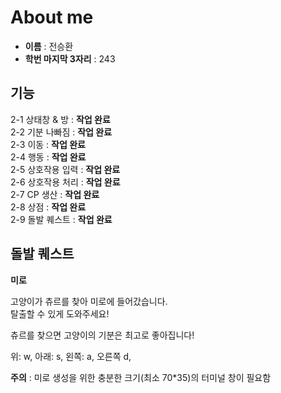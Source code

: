 # About me

* **이름** : 전승환
* **학번 마지막 3자리** : 243

## 기능

2-1 상태창 & 방 : **작업 완료**\
2-2 기분 나빠짐 : **작업 완료**\
2-3 이동 : **작업 완료**\
2-4 행동 : **작업 완료**\
2-5 상호작용 입력 : **작업 완료**\
2-6 상호작용 처리 : **작업 완료**\
2-7 CP 생산 : **작업 완료**\
2-8 상점 : **작업 완료**\
2-9 돌발 퀘스트 : **작업 완료**

## 돌발 퀘스트

**미로**

고양이가 츄르를 찾아 미로에 들어갔습니다.\
탈출할 수 있게 도와주세요!

츄르를 찾으면 고양이의 기분은 최고로 좋아집니다!

위: w, 아래: s, 왼쪽: a, 오른쪽 d,

**주의** : 미로 생성을 위한 충분한 크기(최소 70*35)의 터미널 창이 필요함 

